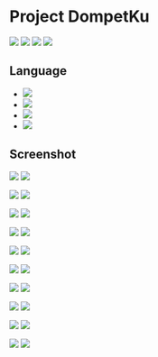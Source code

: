 # Project DompetKu

[![](https://gitlab.com/gitlab-org/gitlab-ce/badges/master/build.svg)](https://wahidari.gitlab.io)
[![](https://semaphoreci.com/api/v1/projects/2f1a5809-418b-4cc2-a1f4-819607579fe7/400484/shields_badge.svg)](https://wahidari.gitlab.io)
[![](https://img.shields.io/badge/docs-latest-brightgreen.svg?style=flat&maxAge=86400)](https://wahidari.gitlab.io)
[![](https://img.shields.io/badge/Find%20Me-%40wahidari-009688.svg?style=social)](https://wahidari.gitlab.io)

## Language

- [![](https://img.shields.io/badge/java-8-red.svg)](https://wahidari.gitlab.io) 
- [![](https://img.shields.io/badge/xml-1.0-green.svg)](https://wahidari.gitlab.io) 
- [![](https://img.shields.io/badge/kotlin-1.2-9C27B0.svg)](https://wahidari.gitlab.io)
- [![](https://img.shields.io/badge/sqlite-3-blue.svg)](https://wahidari.gitlab.io) 

## Screenshot

![](./ss/a.jpg)
![](./ss/b.jpg)

![](./ss/c.jpg)
![](./ss/d.jpg)

![](./ss/e.jpg)
![](./ss/f.jpg)

![](./ss/g.jpg)
![](./ss/h.jpg)

![](./ss/i.jpg)
![](./ss/j.jpg)

![](./ss/k.jpg)
![](./ss/l.jpg)

![](./ss/m.jpg)
![](./ss/n.jpg)

![](./ss/o.jpg)
![](./ss/p.jpg)

![](./ss/q.jpg)
![](./ss/r.jpg)

![](./ss/s.jpg)
![](./ss/t.jpg)
